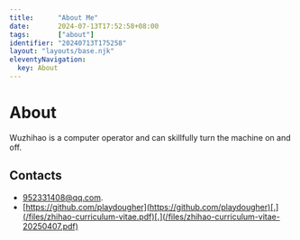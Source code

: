 ```yaml
---
title:      "About Me"
date:       2024-07-13T17:52:58+08:00
tags:       ["about"]
identifier: "20240713T175258"
layout: "layouts/base.njk"
eleventyNavigation:
  key: About
---
```

# About

Wuzhihao is a computer operator and can skillfully turn the machine on and off.

## Contacts

- [952331408@qq.com](mailto:952331408@qq.com).
- [https://github.com/playdougher](https://github.com/playdougher)[.](/files/zhihao-curriculum-vitae.pdf)[.](/files/zhihao-curriculum-vitae-20250407.pdf)


